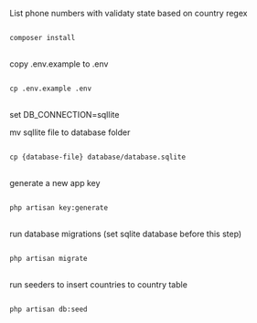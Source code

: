 <p>List phone numbers with validaty state based on country regex</p>
<div class="snippet-clipboard-content position-relative overflow-auto">
<pre>
<code>
composer install
</code>
</pre>
</div>

<p>copy .env.example to .env</p>
<div class="snippet-clipboard-content position-relative overflow-auto">
<pre>
<code>
cp .env.example .env
</code>
</pre>
</div>
<p>set DB_CONNECTION=sqllite</p>


<p>mv sqllite file to database folder</p>
<div class="snippet-clipboard-content position-relative overflow-auto">
<pre>
<code>
cp {database-file} database/database.sqlite
</code>
</pre>
</div>

<p>generate a new app key</p>
<div class="snippet-clipboard-content position-relative overflow-auto">
<pre>
<code>
php artisan key:generate
</code>
</pre>
</div>

<p>run database migrations (set sqlite database before this step)</p>
<div class="snippet-clipboard-content position-relative overflow-auto">
<pre>
<code>
php artisan migrate
</code>
</pre>
</div>


<p>run seeders to insert countries to country table</p>
<div class="snippet-clipboard-content position-relative overflow-auto">
<pre>
<code>
php artisan db:seed
</code>
</pre>
</div>